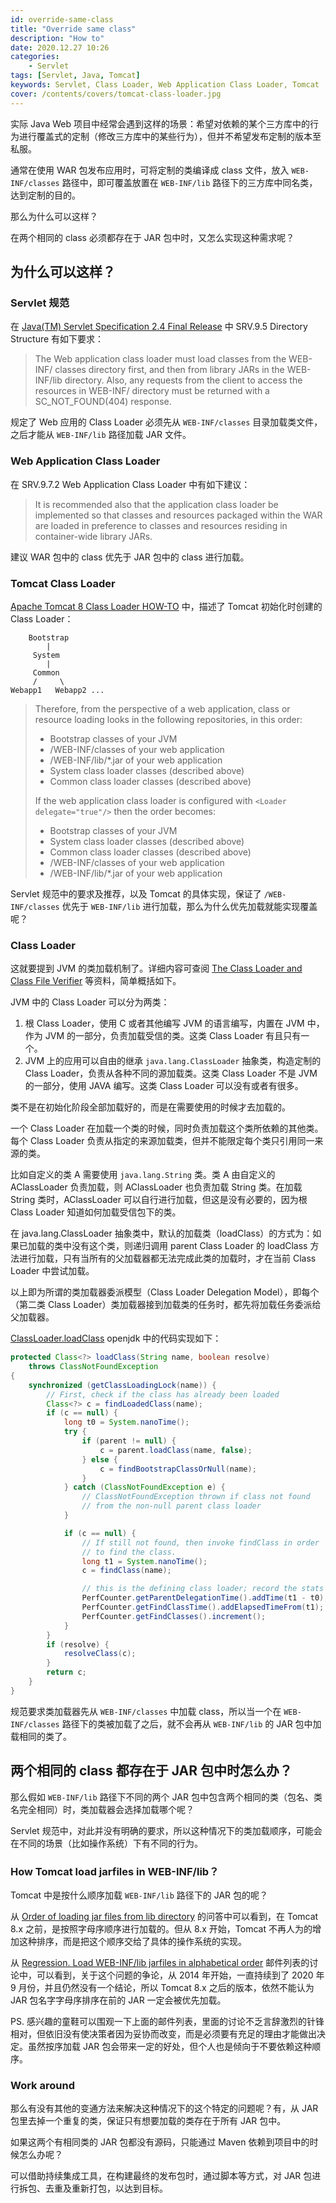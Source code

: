 ```yaml
---
id: override-same-class
title: "Override same class"
description: "How to"
date: 2020.12.27 10:26
categories:
    - Servlet
tags: [Servlet, Java, Tomcat]
keywords: Servlet, Class Loader, Web Application Class Loader, Tomcat
cover: /contents/covers/tomcat-class-loader.jpg
---
```


实际 Java Web 项目中经常会遇到这样的场景：希望对依赖的某个三方库中的行为进行覆盖式的定制（修改三方库中的某些行为），但并不希望发布定制的版本至私服。

通常在使用 WAR 包发布应用时，可将定制的类编译成 class 文件，放入 `WEB-INF/classes` 路径中，即可覆盖放置在 `WEB-INF/lib` 路径下的三方库中同名类，达到定制的目的。

那么为什么可以这样？

在两个相同的 class 必须都存在于 JAR 包中时，又怎么实现这种需求呢？

## 为什么可以这样？

### Servlet 规范

在 [Java(TM) Servlet Specification 2.4 Final Release][servlet-2.4] 中 SRV.9.5 Directory Structure 有如下要求：

> The Web application class loader must load classes from the WEB-INF/ classes
directory first, and then from library JARs in the WEB-INF/lib directory. Also, any
requests from the client to access the resources in WEB-INF/ directory must be
returned with a SC_NOT_FOUND(404) response.

规定了 Web 应用的 Class Loader 必须先从 `WEB-INF/classes` 目录加载类文件，之后才能从 `WEB-INF/lib` 路径加载 JAR 文件。

### Web Application Class Loader

在 SRV.9.7.2 Web Application Class Loader 中有如下建议：

> It is recommended also that the application class loader be implemented so
that classes and resources packaged within the WAR are loaded in preference to
classes and resources residing in container-wide library JARs.

建议 WAR 包中的 class 优先于 JAR 包中的 class 进行加载。

### Tomcat Class Loader

[Apache Tomcat 8 Class Loader HOW-TO][class-loader-how-to] 中，描述了 Tomcat 初始化时创建的 Class Loader：

```
    Bootstrap
        |
     System
        |
     Common
     /     \
Webapp1   Webapp2 ...
```

> Therefore, from the perspective of a web application, class or resource loading looks in the following repositories, in this order:
>
> * Bootstrap classes of your JVM
> * /WEB-INF/classes of your web application
> * /WEB-INF/lib/*.jar of your web application
> * System class loader classes (described above)
> * Common class loader classes (described above)
>
> If the web application class loader is configured with `<Loader delegate="true"/>` then the order becomes:
>
> * Bootstrap classes of your JVM
> * System class loader classes (described above)
> * Common class loader classes (described above)
> * /WEB-INF/classes of your web application
> * /WEB-INF/lib/*.jar of your web application

Servlet 规范中的要求及推荐，以及 Tomcat 的具体实现，保证了 `/WEB-INF/classes` 优先于 `WEB-INF/lib` 进行加载，那么为什么优先加载就能实现覆盖呢？

### Class Loader

这就要提到 JVM 的类加载机制了。详细内容可查阅 [The Class Loader and Class File Verifier](class-loader) 等资料，简单概括如下。

JVM 中的 Class Loader 可以分为两类：

1. 根 Class Loader，使用 C 或者其他编写 JVM 的语言编写，内置在 JVM 中，作为 JVM 的一部分，负责加载受信的类。这类 Class Loader 有且只有一个。
1. JVM 上的应用可以自由的继承 `java.lang.ClassLoader` 抽象类，构造定制的 Class Loader，负责从各种不同的源加载类。这类 Class Loader 不是 JVM 的一部分，使用 JAVA 编写。这类 Class Loader 可以没有或者有很多。

类不是在初始化阶段全部加载好的，而是在需要使用的时候才去加载的。

一个 Class Loader 在加载一个类的时候，同时负责加载这个类所依赖的其他类。每个 Class Loader 负责从指定的来源加载类，但并不能限定每个类只引用同一来源的类。

比如自定义的类 A 需要使用 `java.lang.String` 类。类 A 由自定义的 AClassLoader 负责加载，则 AClassLoader 也负责加载 String 类。在加载 String 类时，AClassLoader 可以自行进行加载，但这是没有必要的，因为根 Class Loader 知道如何加载受信包下的类。

在 java.lang.ClassLoader 抽象类中，默认的加载类（loadClass）的方式为：如果已加载的类中没有这个类，则递归调用 parent Class Loader 的 loadClass 方法进行加载，只有当所有的父加载器都无法完成此类的加载时，才在当前 Class Loader 中尝试加载。

以上即为所谓的类加载器委派模型（Class Loader Delegation Model），即每个（第二类 Class Loader）类加载器接到加载类的任务时，都先将加载任务委派给父加载器。

[ClassLoader.loadClass][load-class] openjdk 中的代码实现如下：
```JAVA
protected Class<?> loadClass(String name, boolean resolve)
    throws ClassNotFoundException
{
    synchronized (getClassLoadingLock(name)) {
        // First, check if the class has already been loaded
        Class<?> c = findLoadedClass(name);
        if (c == null) {
            long t0 = System.nanoTime();
            try {
                if (parent != null) {
                    c = parent.loadClass(name, false);
                } else {
                    c = findBootstrapClassOrNull(name);
                }
            } catch (ClassNotFoundException e) {
                // ClassNotFoundException thrown if class not found
                // from the non-null parent class loader
            }

            if (c == null) {
                // If still not found, then invoke findClass in order
                // to find the class.
                long t1 = System.nanoTime();
                c = findClass(name);

                // this is the defining class loader; record the stats
                PerfCounter.getParentDelegationTime().addTime(t1 - t0);
                PerfCounter.getFindClassTime().addElapsedTimeFrom(t1);
                PerfCounter.getFindClasses().increment();
            }
        }
        if (resolve) {
            resolveClass(c);
        }
        return c;
    }
}
```

规范要求类加载器先从 `WEB-INF/classes` 中加载 class，所以当一个在 `WEB-INF/classes` 路径下的类被加载了之后，就不会再从 `WEB-INF/lib` 的 JAR 包中加载相同的类了。

## 两个相同的 class 都存在于 JAR 包中时怎么办？

那么假如 `WEB-INF/lib` 路径下不同的两个 JAR 包中包含两个相同的类（包名、类名完全相同）时，类加载器会选择加载哪个呢？

Servlet 规范中，对此并没有明确的要求，所以这种情况下的类加载顺序，可能会在不同的场景（比如操作系统）下有不同的行为。

### How Tomcat load jarfiles in WEB-INF/lib？

Tomcat 中是按什么顺序加载 `WEB-INF/lib` 路径下的 JAR 包的呢？

从 [Order of loading jar files from lib directory][order-from-lib] 的问答中可以看到，在 Tomcat 8.x 之前，是按照字母序顺序进行加载的。但从 8.x 开始，Tomcat 不再人为的增加这种排序，而是把这个顺序交给了具体的操作系统的实现。

从 [Regression. Load WEB-INF/lib jarfiles in alphabetical order][alphabetical-order] 邮件列表的讨论中，可以看到，关于这个问题的争论，从 2014 年开始，一直持续到了 2020 年 9 月份，并且仍然没有一个结论，所以 Tomcat 8.x 之后的版本，依然不能认为 JAR 包名字字母序排序在前的 JAR 一定会被优先加载。

PS. 感兴趣的童鞋可以围观一下上面的邮件列表，里面的讨论不乏言辞激烈的针锋相对，但依旧没有使决策者因为妥协而改变，而是必须要有充足的理由才能做出决定。虽然按序加载 JAR 包会带来一定的好处，但个人也是倾向于不要依赖这种顺序。

### Work around

那么有没有其他的变通方法来解决这种情况下的这个特定的问题呢？有，从 JAR 包里去掉一个重复的类，保证只有想要加载的类存在于所有 JAR 包中。

如果这两个有相同类的 JAR 包都没有源码，只能通过 Maven 依赖到项目中的时候怎么办呢？

可以借助持续集成工具，在构建最终的发布包时，通过脚本等方式，对 JAR 包进行拆包、去重及重新打包，以达到目标。

[class-loader]:(http://medialab.di.unipi.it/web/doc/JNetSec/jns_ch5.htm)
[class-loader-how-to]:http://tomcat.apache.org/tomcat-8.0-doc/class-loader-howto.html
[servlet-2.4]:https://download.oracle.com/otndocs/jcp/servlet-2.4-fr-spec-oth-JSpec/
[load-class]:https://github.com/openjdk/jdk/blob/master/src/java.base/share/classes/java/lang/ClassLoader.java#L563
[alphabetical-order]:(https://bz.apache.org/bugzilla/show_bug.cgi?id=57129)
[order-from-lib]:(https://stackoverflow.com/questions/5474765/order-of-loading-jar-files-from-lib-directory)

